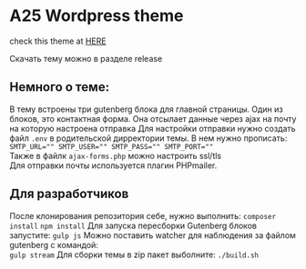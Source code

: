 # A25 Wordpress theme  

check this theme at [HERE](http://94.190.26.105:8026 "A25 site")  

Скачать тему можно в разделе release  
## Немного о теме:
В тему встроены три gutenberg блока для главной страницы.
Один из блоков, это контактная форма. Она отсылает данные через ajax на почту на которую настроена отправка
Для настройки отправки нужно создать файл `.env` в родительской дирректории темы. В нем нужно прописать:
`SMTP_URL=""
SMTP_USER=""
SMTP_PASS=""
SMTP_PORT=""`  
Также в файлк `ajax-forms.php` можно настроить ssl/tls  
Для отправки почты используется плагин PHPmailer.  

## Для разработчиков
После клонирования репозитория себе, нужно выполнить:
`composer install`
`npm install`
Для запуска пересборки Gutenberg блоков запустите:
`gulp js`
Можно поставить watcher для наблюдения за файлом gutenberg с командой:  
`gulp stream`
Для сборки темы в zip пакет выболните:
`./build.sh`

